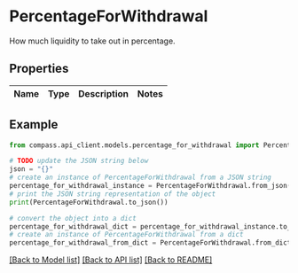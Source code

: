 # PercentageForWithdrawal

How much liquidity to take out in percentage.

## Properties

Name | Type | Description | Notes
------------ | ------------- | ------------- | -------------

## Example

```python
from compass.api_client.models.percentage_for_withdrawal import PercentageForWithdrawal

# TODO update the JSON string below
json = "{}"
# create an instance of PercentageForWithdrawal from a JSON string
percentage_for_withdrawal_instance = PercentageForWithdrawal.from_json(json)
# print the JSON string representation of the object
print(PercentageForWithdrawal.to_json())

# convert the object into a dict
percentage_for_withdrawal_dict = percentage_for_withdrawal_instance.to_dict()
# create an instance of PercentageForWithdrawal from a dict
percentage_for_withdrawal_from_dict = PercentageForWithdrawal.from_dict(percentage_for_withdrawal_dict)
```
[[Back to Model list]](../README.md#documentation-for-models) [[Back to API list]](../README.md#documentation-for-api-endpoints) [[Back to README]](../README.md)


